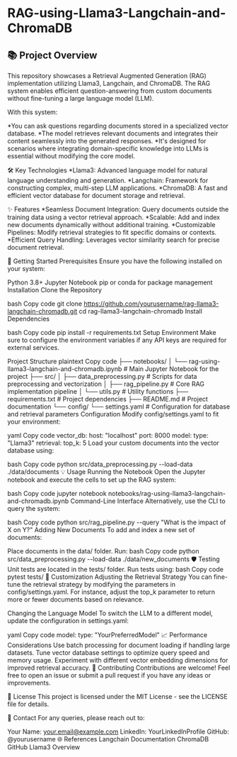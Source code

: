 # RAG-using-Llama3-Langchain-and-ChromaDB
## 📚 Project Overview
This repository showcases a Retrieval Augmented Generation (RAG) implementation utilizing Llama3, Langchain, and ChromaDB. The RAG system enables efficient question-answering from custom documents without fine-tuning a large language model (LLM).

With this system:

*You can ask questions regarding documents stored in a specialized vector database.
*The model retrieves relevant documents and integrates their content seamlessly into the generated responses.
*It's designed for scenarios where integrating domain-specific knowledge into LLMs is essential without modifying the core model.

🛠️ Key Technologies
*Llama3: Advanced language model for natural language understanding and generation.
*Langchain: Framework for constructing complex, multi-step LLM applications.
*ChromaDB: A fast and efficient vector database for document storage and retrieval.

✨ Features
*Seamless Document Integration: Query documents outside the training data using a vector retrieval approach.
*Scalable: Add and index new documents dynamically without additional training.
*Customizable Pipelines: Modify retrieval strategies to fit specific domains or contexts.
*Efficient Query Handling: Leverages vector similarity search for precise document retrieval.

🚀 Getting Started
Prerequisites
Ensure you have the following installed on your system:

Python 3.8+
Jupyter Notebook
pip or conda for package management
Installation
Clone the Repository

bash
Copy code
git clone https://github.com/yourusername/rag-llama3-langchain-chromadb.git
cd rag-llama3-langchain-chromadb
Install Dependencies

bash
Copy code
pip install -r requirements.txt
Setup Environment Make sure to configure the environment variables if any API keys are required for external services.

Project Structure
plaintext
Copy code
├── notebooks/
│   └── rag-using-llama3-langchain-and-chromadb.ipynb  # Main Jupyter Notebook for the project
├── src/
│   ├── data_preprocessing.py     # Scripts for data preprocessing and vectorization
│   ├── rag_pipeline.py           # Core RAG implementation pipeline
│   └── utils.py                  # Utility functions
├── requirements.txt              # Project dependencies
├── README.md                     # Project documentation
└── config/
    └── settings.yaml             # Configuration for database and retrieval parameters
Configuration
Modify config/settings.yaml to fit your environment:

yaml
Copy code
vector_db:
  host: "localhost"
  port: 8000
model:
  type: "Llama3"
retrieval:
  top_k: 5
Load your custom documents into the vector database using:

bash
Copy code
python src/data_preprocessing.py --load-data ./data/documents
💡 Usage
Running the Notebook
Open the Jupyter notebook and execute the cells to set up the RAG system:

bash
Copy code
jupyter notebook notebooks/rag-using-llama3-langchain-and-chromadb.ipynb
Command-Line Interface
Alternatively, use the CLI to query the system:

bash
Copy code
python src/rag_pipeline.py --query "What is the impact of X on Y?"
Adding New Documents
To add and index a new set of documents:

Place documents in the data/ folder.
Run:
bash
Copy code
python src/data_preprocessing.py --load-data ./data/new_documents
🛡️ Testing
Unit tests are located in the tests/ folder.
Run tests using:
bash
Copy code
pytest tests/
🔧 Customization
Adjusting the Retrieval Strategy
You can fine-tune the retrieval strategy by modifying the parameters in config/settings.yaml. For instance, adjust the top_k parameter to return more or fewer documents based on relevance.

Changing the Language Model
To switch the LLM to a different model, update the configuration in settings.yaml:

yaml
Copy code
model:
  type: "YourPreferredModel"
📈 Performance Considerations
Use batch processing for document loading if handling large datasets.
Tune vector database settings to optimize query speed and memory usage.
Experiment with different vector embedding dimensions for improved retrieval accuracy.
🤝 Contributing
Contributions are welcome! Feel free to open an issue or submit a pull request if you have any ideas or improvements.

📄 License
This project is licensed under the MIT License - see the LICENSE file for details.

📧 Contact
For any queries, please reach out to:

Your Name: your.email@example.com
LinkedIn: YourLinkedInProfile
GitHub: @yourusername
🌐 References
Langchain Documentation
ChromaDB GitHub
Llama3 Overview

